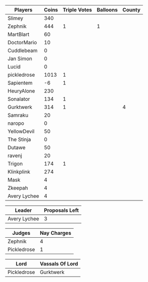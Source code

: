 | Players     | Coins | Triple Votes | Balloons | County |
|-------------|-------|--------------|----------|--------|
| Slimey      | 340   |              |          |        |
| Zephnik     |  444  |1             |1         |        |
| MartBlart   | 60    |              |          |        |
| DoctorMario |  10   |              |          |        |
| Cuddlebeam  |  0    |              |          |        |
| Jan Simon   |  0    |              |          |        |
| Lucid       |  0    |              |          |        |
| pickledrose |  1013 |1             |          |        |
| Sapientem   |   -6  |1             |          |        |
| HeuryAlone  | 230   |              |          |        |
| Sonalator   | 134   |1             |          |        |
| Gurktwerk   |   314 |1             |          |4       |
| Samraku     |20     |              |          |        |
| naropo      |  0    |              |          |        |
| YellowDevil | 50    |              |          |        |
| The Stinja  |  0    |              |          |        |
| Dutawe      | 50    |              |          |        |
| ravenj      | 20    |              |          |        |
| Trigon      |174    |1             |          |        |
| Klinkplink  |274    |              |          |        |
| Mask        |    4  |              |          |        |
| Zkeepah     |    4  |              |          |        |
| Avery Lychee|    4  |              |          |        |

|Leader      |Proposals Left|
|------------|--------------|
|Avery Lychee|3             |

|Judges     |Nay Charges|
|-----------|-----------|
|Zephnik    |4          |
|Pickledrose|1          |

|Lord       | Vassals Of Lord|
|-----------|----------------|
|Pickledrose|Gurktwerk       |
